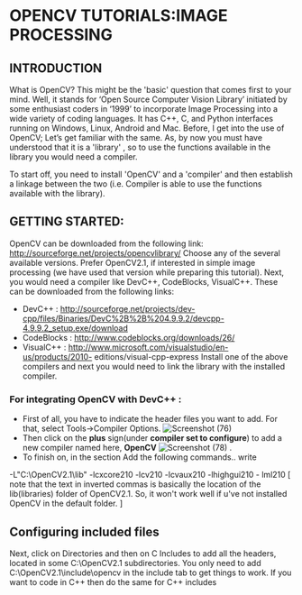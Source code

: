 # OPENCV TUTORIALS:IMAGE PROCESSING
## INTRODUCTION
What is OpenCV? This might be the 'basic' question that
comes first to your mind. Well, it stands for ‘Open Source
Computer Vision Library’ initiated by some enthusiast
coders in ‘1999’ to incorporate Image Processing into a
wide variety of coding languages. It has C++, C, and Python
interfaces running on Windows, Linux, Android and Mac.
Before, I get into the use of OpenCV; Let’s get familiar with
the same. As, by now you must have understood that it is a
'library'
, so to use the functions available in the library you
would need a compiler.

To start off, you need to install 'OpenCV' and a 'compiler'
and then establish a linkage between the two (i.e. Compiler
is able to use the functions available with the library).

## GETTING STARTED:
OpenCV can be downloaded from the following link:
http://sourceforge.net/projects/opencvlibrary/
Choose any of the several available versions. Prefer OpenCV2.1, if
interested in simple image processing (we have used that version
while preparing this tutorial).
Next, you would need a compiler like DevC++, CodeBlocks,
VisualC++. These can be downloaded from the following links:
- DevC++ : http://sourceforge.net/projects/dev-cpp/files/Binaries/DevC%2B%2B%204.9.9.2/devcpp-4.9.9.2_setup.exe/download
- CodeBlocks : http://www.codeblocks.org/downloads/26/
- VisualC++ : http://www.microsoft.com/visualstudio/en-us/products/2010-
editions/visual-cpp-express
Install one of the above compilers and next you would need to
link the library with the installed compiler.

### For integrating OpenCV with DevC++ :
- First of all, you have to indicate the header files you want to add. For
that, select Tools->Compiler Options.
![Screenshot (76)](https://user-images.githubusercontent.com/64007722/79848721-14e94900-83df-11ea-9d3e-793e2a5380da.png)
- Then click on the __plus__ sign(under __compiler set to configure__) to add a
new compiler named here, __OpenCV__
![Screenshot (78)](https://user-images.githubusercontent.com/64007722/79849072-9b058f80-83df-11ea-9d84-7ec4f6b1c4a5.png)
.
- To finish on, in the section Add the following commands.. write

-L"C:\OpenCV2.1\lib" -lcxcore210 -lcv210 -lcvaux210 -lhighgui210 -
lml210
[ note that the text in inverted commas is basically the location of the
lib(libraries) folder of OpenCV2.1. So, it won't work well if u've not
installed OpenCV in the default folder. ]

## Configuring included files
Next, click on Directories and then on C Includes to add all the headers,
located in some C:\OpenCV2.1 subdirectories. You only need to
add C:\OpenCV2.1\include\opencv in the include tab to get things to
work.
If you want to code in C++ then do the same for C++ includes
